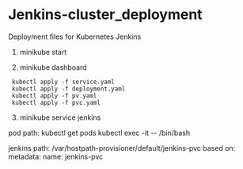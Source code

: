 # Jenkins-cluster_deployment
Deployment files for Kubernetes Jenkins 



1. minikube start

2. minikube dashboard

```
 kubectl apply -f service.yaml
 kubectl apply -f deployment.yaml
 kubectl apply -f pv.yaml
 kubectl apply -f pvc.yaml
```

3. minikube service jenkins

pod path:
 kubectl get pods
 kubectl exec -it <pod-name> -- /bin/bash


jenkins path:
	/var/hostpath-provisioner/default/jenkins-pvc
based on:
  metadata:
  name: jenkins-pvc



